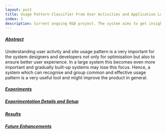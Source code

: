 ```yaml
---
layout: post
title: Usage Pattern Classifier From User Activities and Application Logging Events
index: 1
description: Current ongoing R&D project. The system aims to get insights from user logs and system generated events to understand frequently site visit pattern. This data will be useful in future to optimize the user interface and to make the user experience more seamless. 
---
```


<h5><u>Abstract</u></h5>
Understanding user activity and site usage pattern is a very important for the system designers and developers not only for optimisation but also to ensure better user experience. 
In a large system this becomes even more important and gradually built-up systems may lose this focus. 
Hence, a system which can recognise and group common and effective usage pattern is a very useful tool and might improve the product in general.

<h5><u>Experiments</u></h5>

<h5><u>Experimentation Details and Setup</u></h5>

<h5><u>Results</u></h5>

<h5><u>Future Enhancements</u></h5>
